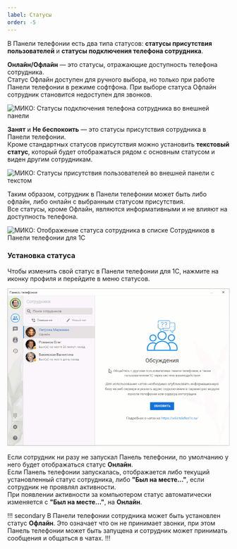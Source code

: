 ```yaml
---
label: Статусы
order: -5
---
```

В Панели телефонии есть два типа статусов: **статусы присутствия пользователей** и **статусы подключения телефона сотрудника**.

**Онлайн/Офлайн** — это статусы, отражающие доступность телефона сотрудника.<br>
Статус Офлайн доступен для ручного выбора, но только при работе Панели телефонии в режиме софтфона. При выборе статуса Офлайн сотрудник становится недоступен для звонков.

<img class="miko-shadow img-zoomable"  
src="/assets/panel/statusi/statusi_4.png"
data-original="/assets/panel/statusi/statusi_4.png"
srcset="/assets/panel/statusi/statusi_4.png 1x, /assets/panel/statusi/statusi_4.png 2x"
alt="МИКО: Статусы подключения телефона сотрудника во внешней панели"
/>

**Занят** и **Не беспокоить** — это статусы присутствия сотрудника в Панели телефонии.<br>
Кроме стандартных статусов присутствия можно установить **текстовый статус**, который будет отображаться рядом с основным статусом и виден другим сотрудникам.

<img class="miko-shadow img-zoomable"  
src="/assets/panel/statusi/statusi_3.png"
data-original="/assets/panel/statusi/statusi_3.png"
srcset="/assets/panel/statusi/statusi_3.png 1x, /assets/panel/statusi/statusi_3.png 2x"
alt="МИКО: Статусы присутствия пользователей во внешней панели с текстом"
/>

Таким образом, сотрудник в Панели телефонии может быть либо офлайн, либо онлайн с выбранным статусом присутствия.<br>
Все статусы, кроме Офлайн, являются информативными и не влияют на доступность телефона.

<img class="miko-shadow img-zoomable"  
src="/assets/panel/statusi/statusi_5.png"
data-original="/assets/panel/statusi/statusi_5.png"
srcset="/assets/panel/statusi/statusi_5.png 1x, /assets/panel/statusi/statusi_5.png 2x"
alt="МИКО: Отображение статуса сотрудника в списке Сотрудников в Панели телефонии для 1С"
/>

### Установка статуса

Чтобы изменить свой статус в Панели телефонии для 1С, нажмите на иконку профиля и перейдите в меню статусов.

<img class="miko-shadow play-on-hover"  
src="/assets/panel/statusi/stat_0.gif"
alt="МИКО: Статусы внешней панели"
/>

Если сотрудник ни разу не запускал Панель телефонии, по умолчанию у него будет отображаться статус **Онлайн**.<br>
Если Панель телефонии запускалась, отображается либо текущий установленный статус сотрудника, либо **"Был на месте..."**, если сотрудник не проявлял активности.<br>
При появлении активности за компьютером статус автоматически изменяется с **"Был на месте..."**, на **Онлайн**.

!!! secondary
В Панели телефонии сотрудника может быть установлен статус **Офлайн**. Это означает что он не принимает звонки, при этом Панель телефонии может быть запущена и сотрудник может принимать сообщения и общаться в чатах.
!!!